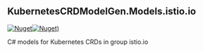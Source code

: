 ## KubernetesCRDModelGen.Models.istio.io
[![Nuget](https://img.shields.io/nuget/vpre/KubernetesCRDModelGen.Models.istio.io.svg?style=flat-square)](https://www.nuget.org/packages/KubernetesCRDModelGen.Models.istio.io)[![Nuget)](https://img.shields.io/nuget/dt/KubernetesCRDModelGen.Models.istio.io.svg?style=flat-square)](https://www.nuget.org/packages/KubernetesCRDModelGen.Models.istio.io)

C# models for Kubernetes CRDs in group istio.io